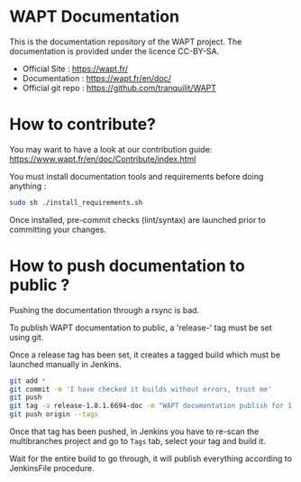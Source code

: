 WAPT Documentation
==================

This is the documentation repository of the WAPT project. The documentation is provided under the licence CC-BY-SA.

* Official Site : https://wapt.fr/
* Documentation : https://wapt.fr/en/doc/
* Official git repo : https://github.com/tranquilit/WAPT

How to contribute?
==================

You may want to have a look at our contribution guide: https://www.wapt.fr/en/doc/Contribute/index.html

You must install documentation tools and requirements before doing anything :

```bash
sudo sh ./install_requirements.sh
```

Once installed, pre-commit checks (lint/syntax) are launched prior to committing your changes.

How to push documentation to public ?
=====================================

Pushing the documentation through a rsync is bad.

To publish WAPT documentation to public, a 'release-' tag must be set using git.

Once a release tag has been set, it creates a tagged build which must be launched manually in Jenkins.

```bash
git add *
git commit -m 'I have checked it builds without errors, trust me'
git push
git tag -a release-1.8.1.6694-doc -m "WAPT documentation publish for 1.8.1.6694"
git push origin --tags
```

Once that tag has been pushed, in Jenkins you have to re-scan the multibranches project and go to `Tags` tab, select your tag and build it.

Wait for the entire build to go through, it will publish everything according to JenkinsFile procedure.
